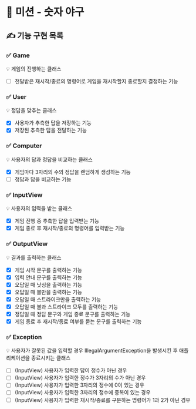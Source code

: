 # 🚀 미션 - 숫자 야구

## ✍ 기능 구현 목록

### ✅ Game
💡 게임의 진행하는 클래스
- [ ] 전달받은 재시작/종료의 명령어로 게임을 재시작할지 종료할지 결정하는 기능

### ✅ User
💡 정답을 맞추는 클래스
- [x] 사용자가 추측한 답을 저장하는 기능
- [x] 저장된 추측한 답을 전달하는 기능

### ✅ Computer
💡 사용자의 답과 정답을 비교하는 클래스
- [x] 게임마다 3자리의 수의 정답을 랜덤하게 생성하는 기능
- [ ] 정답과 답을 비교하는 기능

### ✅ InputView
💡 사용자의 입력을 받는 클래스
- [x] 게임 진행 중 추측한 답을 입력받는 기능
- [x] 게임 종료 후 재시작/종료의 명령어를 입력받는 기능

### ✅ OutputView
💡 결과를 출력하는 클래스
- [x] 게임 시작 문구를 출력하는 기능
- [x] 입력 안내 문구를 출력하는 기능
- [x] 오답일 때 낫싱을 출력하는 기능
- [x] 오답일 때 볼만을 출력하는 기능
- [x] 오답일 때 스트라이크만을 출력하는 기능
- [x] 오답일 때 볼과 스트라이크 모두를 출력하는 기능
- [x] 정답일 때 정답 문구와 게임 종료 문구를 출력하는 기능
- [x] 게임 종료 후 재시작/종료 여부를 묻는 문구를 출력하는 기능

### ✅ Exception
💡 사용자가 잘못된 값을 입력할 경우 IllegalArgumentException을 발생시킨 후 애플리케이션을 종료시키는 클래스
- [ ] (InputView) 사용자가 입력한 답이 정수가 아닌 경우
- [ ] (InputView) 사용자가 입력한 정수가 3자리의 수가 아닌 경우
- [ ] (InputView) 사용자가 입력한 3자리의 정수에 0이 있는 경우
- [ ] (InputView) 사용자가 입력한 3자리의 정수에 중복이 있는 경우
- [ ] (InputView) 사용자가 입력한 재시작/종료를 구분하는 명령어가 1과 2가 아닌 경우
